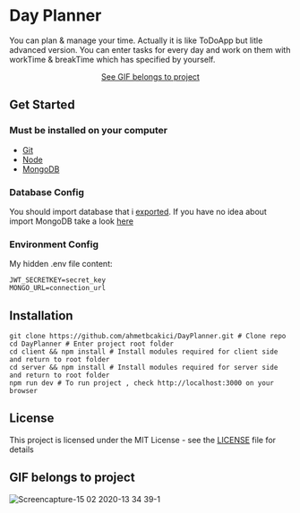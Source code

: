 # Day Planner

You can plan & manage your time. Actually it is like ToDoApp but litle advanced version. You can enter tasks for every day and work on them with workTime & breakTime which has specified by yourself.
<div align="center">
<a href="#gif-belongs-to-project">See GIF belongs to project</a>
</div>

## Get Started

### Must be installed on your computer
* [Git](https://git-scm.com/downloads)
* [Node](https://nodejs.org)
* [MongoDB](https://www.mongodb.com/download-center)

### Database Config
You should import database that i [exported](https://github.com/ahmetbcakici/DayPlanner/tree/master/DayPlannerDATABASE). If you have no idea about import MongoDB take a look [here](https://stackoverflow.com/questions/11255630/how-to-export-all-collections-in-mongodb)

### Environment Config
My hidden .env file content:<br>
```
JWT_SECRETKEY=secret_key
MONGO_URL=connection_url
```

## Installation
```
git clone https://github.com/ahmetbcakici/DayPlanner.git # Clone repo
cd DayPlanner # Enter project root folder
cd client && npm install # Install modules required for client side and return to root folder
cd server && npm install # Install modules required for server side and return to root folder
npm run dev # To run project , check http://localhost:3000 on your browser
```

## License
This project is licensed under the MIT License - see the [LICENSE](LICENSE) file for details

## GIF belongs to project
![Screencapture-15 02 2020-13 34 39-1](https://user-images.githubusercontent.com/36089310/74587501-3eaf7980-5004-11ea-8023-7ff5f309c245.gif)


